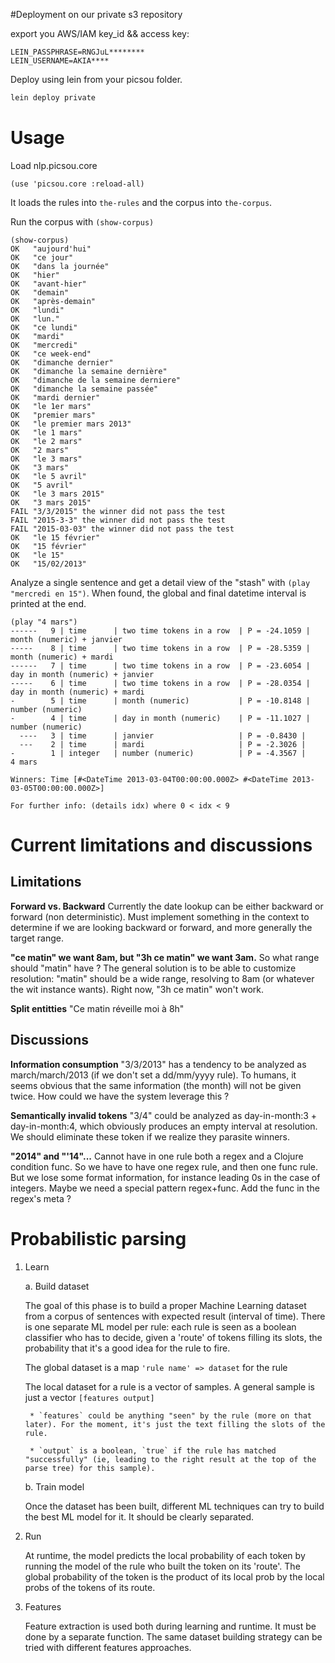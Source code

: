 #Deployment on our private s3 repository

export you AWS/IAM key_id && access key:

```
LEIN_PASSPHRASE=RNGJuL********
LEIN_USERNAME=AKIA****
```
Deploy using lein from your picsou folder.

```bash
lein deploy private
```


# Usage

Load nlp.picsou.core

	(use 'picsou.core :reload-all)

It loads the rules into `the-rules` and the corpus into `the-corpus`.

Run the corpus with `(show-corpus)`

    (show-corpus)
    OK   "aujourd'hui"
    OK   "ce jour"
    OK   "dans la journée"
    OK   "hier"
    OK   "avant-hier"
    OK   "demain"
    OK   "après-demain"
    OK   "lundi"
    OK   "lun."
    OK   "ce lundi"
    OK   "mardi"
    OK   "mercredi"
    OK   "ce week-end"
    OK   "dimanche dernier"
    OK   "dimanche la semaine dernière"
    OK   "dimanche de la semaine derniere"
    OK   "dimanche la semaine passée"
    OK   "mardi dernier"
    OK   "le 1er mars"
    OK   "premier mars"
    OK   "le premier mars 2013"
    OK   "le 1 mars"
    OK   "le 2 mars"
    OK   "2 mars"
    OK   "le 3 mars"
    OK   "3 mars"
    OK   "le 5 avril"
    OK   "5 avril"
    OK   "le 3 mars 2015"
    OK   "3 mars 2015"
    FAIL "3/3/2015" the winner did not pass the test
    FAIL "2015-3-3" the winner did not pass the test
    FAIL "2015-03-03" the winner did not pass the test
    OK   "le 15 février"
    OK   "15 février"
    OK   "le 15"
    OK   "15/02/2013"

Analyze a single sentence and get a detail view of the "stash" with `(play "mercredi en 15")`. When found, the global and final datetime interval is printed at the end.

    (play "4 mars")
    ------   9 | time      | two time tokens in a row  | P = -24.1059 | month (numeric) + janvier
    -----    8 | time      | two time tokens in a row  | P = -28.5359 | month (numeric) + mardi
    ------   7 | time      | two time tokens in a row  | P = -23.6054 | day in month (numeric) + janvier
    -----    6 | time      | two time tokens in a row  | P = -28.0354 | day in month (numeric) + mardi
    -        5 | time      | month (numeric)           | P = -10.8148 | number (numeric)
    -        4 | time      | day in month (numeric)    | P = -11.1027 | number (numeric)
      ----   3 | time      | janvier                   | P = -0.8430 |
      ---    2 | time      | mardi                     | P = -2.3026 |
    -        1 | integer   | number (numeric)          | P = -4.3567 |
    4 mars

    Winners: Time [#<DateTime 2013-03-04T00:00:00.000Z> #<DateTime 2013-03-05T00:00:00.000Z>]

    For further info: (details idx) where 0 < idx < 9

# Current limitations and discussions

## Limitations

**Forward vs. Backward** Currently the date lookup can be either backward or forward (non deterministic). Must implement something in the context to determine if we are looking backward or forward, and more generally the target range.

**"ce matin" we want 8am, but "3h ce matin" we want 3am.** So what range should "matin" have ? The general solution is to be able to customize resolution: "matin" should be a wide range, resolving to 8am (or whatever the wit instance wants). Right now, "3h ce matin" won't work.

**Split entitties** "Ce matin réveille moi à 8h"

## Discussions

**Information consumption** "3/3/2013" has a tendency to be analyzed as march/march/2013 (if we don't set a dd/mm/yyyy rule). To humans, it seems obvious that the same information (the month) will not be given twice. How could we have the system leverage this ?

**Semantically invalid tokens** "3/4" could be analyzed as day-in-month:3 + day-in-month:4, which obviously produces an empty interval at resolution. We should eliminate these token if we realize they parasite winners.

**"2014" and "'14"...** Cannot have in one rule both a regex and a Clojure condition func. So we have to have one regex rule, and then one func rule. But we lose some format information, for instance leading 0s in the case of integers. Maybe we need a special pattern regex+func. Add the func in the regex's meta ?

# Probabilistic parsing

1. Learn

    a. Build dataset

    The goal of this phase is to build a proper Machine Learning dataset from a corpus of sentences with expected result (interval of time). There is one separate ML model per rule: each rule is seen as a boolean classifier who has to decide, given a 'route' of tokens filling its slots, the probability that it's a good idea for the rule to fire.

    The global dataset is a map `'rule name' => dataset` for the rule

    The local dataset for a rule is a vector of samples. A general sample is just a vector `[features output]`

        * `features` could be anything "seen" by the rule (more on that later). For the moment, it's just the text filling the slots of the rule.

        * `output` is a boolean, `true` if the rule has matched "successfully" (ie, leading to the right result at the top of the parse tree) for this sample).

    b. Train model

    Once the dataset has been built, different ML techniques can try to build the best ML model for it. It should be clearly separated.

2. Run

	At runtime, the model predicts the local probability of each token by running the model of the rule who built the token on its 'route'. The global probability of the token is the product of its local prob by the local probs of the tokens of its route.

3. Features

   Feature extraction is used both during learning and runtime. It must be done by a separate function. The same dataset building strategy can be tried with different features approaches.

